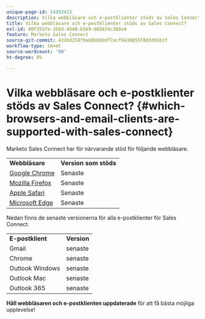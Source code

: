 ```yaml
---
unique-page-id: 14352422
description: Vilka webbläsare och e-postklienter stöds av Sales Connect? - Marketo Docs - produktdokumentation
title: Vilka webbläsare och e-postklienter stöds av Sales Connect?
exl-id: 00f3537e-358d-4540-b569-085674c360a4
feature: Marketo Sales Connect
source-git-commit: 431bd258f9a68bbb9df7acf043085578d3d91b1f
workflow-type: tm+mt
source-wordcount: '99'
ht-degree: 0%

---
```


# Vilka webbläsare och e-postklienter stöds av Sales Connect? {#which-browsers-and-email-clients-are-supported-with-sales-connect}

Marketo Sales Connect har för närvarande stöd för följande webbläsare.

<table> 
 <tbody> 
 <tr> 
   <td><strong>Webbläsare</strong></td> 
   <td><strong>Version som stöds</strong></td> 
  </tr> 
  <tr> 
   <td><a href="https://www.google.com/intl/en/chrome/">Google Chrome</a></td> 
   <td>Senaste</td> 
  </tr> 
  <tr> 
   <td><a href="https://www.mozilla.org/en-US/firefox/new/">Mozilla Firefox</a></td> 
   <td>Senaste</td>
  </tr> 
  <tr> 
   <td><a href="https://www.apple.com/safari/">Apple Safari</a></td> 
   <td>Senaste</td>  
  </tr> 
  <tr> 
   <td><a href="https://www.microsoft.com/en-us/edge">Microsoft Edge</a></td> 
   <td>Senaste</td>  
  </tr> 
 </tbody> 
</table>

Nedan finns de senaste versionerna för alla e-postklienter för Sales Connect.

<table> 
 <tbody> 
 <tr> 
   <td><strong>E-postklient</strong></td> 
   <td><strong>Version</strong></td> 
  </tr> 
  <tr> 
   <td>Gmail</td> 
   <td>senaste</td> 
  </tr> 
  <tr> 
   <td>Chrome</td> 
   <td>senaste</td> 
  </tr> 
  <tr> 
   <td>Outlook Windows</td> 
   <td>senaste</td> 
  </tr> 
  <tr> 
   <td>Outlook Mac</td> 
   <td>senaste</td> 
  </tr> 
  <tr> 
   <td>Outlook 365</td> 
   <td>senaste</td> 
  </tr> 
 </tbody> 
</table>

**Håll webbläsaren och e-postklienten uppdaterade** för att få bästa möjliga upplevelse!

